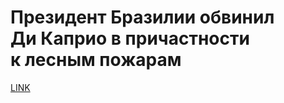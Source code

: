 # Президент Бразилии обвинил Ди Каприо в причастности к лесным пожарам



[LINK](https://varlamov.ru/3689323.html)
